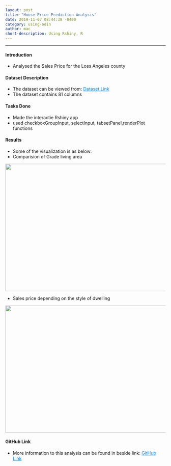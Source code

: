 ```yaml
---
layout: post
title: "House Price Prediction Analysis"
date: 2019-11-07 08:44:38 -0400
category: using-odin
author: mac
short-description: Using Rshiny, R
---
```


-----

<h4>Introduction</h4>
<ul>
<li>Analysed the Sales Price for the Loss Angeles county</li>
</ul>


<h4>Dataset Description</h4>
<ul>
<li>The dataset can be viewed from: <a href="https://github.com/chigzz-github/Rshiny_Project/blob/master/House_Price_data.csv" style="color:#0385F9"><u>Dataset Link</u></a></li>
<li>The dataset contains 81 columns</li>
</ul>


<h4>Tasks Done</h4>
<ul>
<li>Made the interactie Rshiny app</li>
<li>used checkboxGroupInput, selectInput, tabsetPanel,renderPlot functions</li>
</ul>

<h4>Results</h4>
<ul>
	<li>Some of the visualization is as below:</li>
	<li>Comparision of Grade living area</li>
</ul>

<img src="{{ site.baseurl }}/assets/ground.PNG" style="width:750px;height:400px">

<ul>
	<li>Sales price depending on the style of dwelling</li>
</ul>
<img src="{{ site.baseurl }}/assets/year_built.PNG" style="width:750px;height:400px">



<h4>GitHub Link</h4>
<ul>
<li>More information to this analysis can be found in beside link: <a href="https://github.com/chigzz-github/Rshiny_Project" target="_blank" style="color:#0385F9"><u>GitHub Link</u></a></li>
</ul>